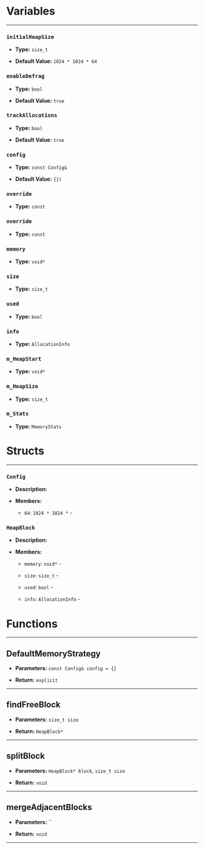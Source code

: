 
# Variables
---

### `initialHeapSize`

- **Type:** `size_t`

- **Default Value:** `1024 * 1024 * 64`



### `enableDefrag`

- **Type:** `bool`

- **Default Value:** `true`



### `trackAllocations`

- **Type:** `bool`

- **Default Value:** `true`



### `config`

- **Type:** `const Config&`

- **Default Value:** `{})`



### `override`

- **Type:** `const`



### `override`

- **Type:** `const`



### `memory`

- **Type:** `void*`



### `size`

- **Type:** `size_t`



### `used`

- **Type:** `bool`



### `info`

- **Type:** `AllocationInfo`



### `m_HeapStart`

- **Type:** `void*`



### `m_HeapSize`

- **Type:** `size_t`



### `m_Stats`

- **Type:** `MemoryStats`




# Structs
---

### `Config`

- **Description:** 

- **Members:**

  - `64`: `1024 * 1024 *` - 



### `HeapBlock`

- **Description:** 

- **Members:**

  - `memory`: `void*` - 

  - `size`: `size_t` - 

  - `used`: `bool` - 

  - `info`: `AllocationInfo` - 




# Functions
---

## DefaultMemoryStrategy



- **Parameters:** `const Config& config = {}`

- **Return:** `explicit`

---

## findFreeBlock



- **Parameters:** `size_t size`

- **Return:** `HeapBlock*`

---

## splitBlock



- **Parameters:** `HeapBlock* block`, `size_t size`

- **Return:** `void`

---

## mergeAdjacentBlocks



- **Parameters:** ``

- **Return:** `void`

---
